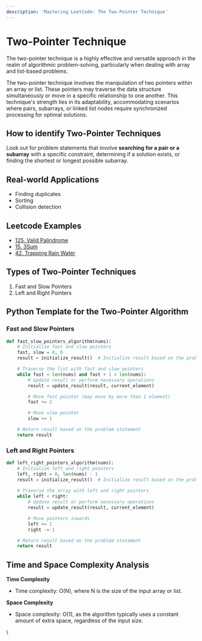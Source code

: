 ```yaml
---
description: 'Mastering LeetCode: The Two-Pointer Technique'
---
```


# Two-Pointer Technique

The two-pointer technique is a highly effective and versatile approach in the realm of algorithmic problem-solving, particularly when dealing with array and list-based problems.

The two-pointer technique involves the manipulation of two pointers within an array or list. These pointers may traverse the data structure simultaneously or move in a specific relationship to one another. This technique's strength lies in its adaptability, accommodating scenarios where pairs, subarrays, or linked list nodes require synchronized processing for optimal solutions.

## How to identify Two-Pointer Techniques

Look out for problem statements that involve **searching for a pair or a subarray** with a specific constraint, determining if a solution exists, or finding the shortest or longest possible subarray.

## Real-world Applications

* Finding duplicates
* Sorting
* Collision detection

## Leetcode Examples

* [125. Valid Palindrome](https://leetcode.com/problems/valid-palindrome/)
* [15. 3Sum](https://leetcode.com/problems/3sum/)
* [42. Trapping Rain Water](https://leetcode.com/problems/trapping-rain-water/)

## Types of Two-Pointer Techniques

1. Fast and Slow Pointers
2. Left and Right Pointers

## Python Template for the Two-Pointer Algorithm

### Fast and Slow Pointers

```python
def fast_slow_pointers_algorithm(nums):
    # Initialize fast and slow pointers
    fast, slow = 0, 0
    result = initialize_result()  # Initialize result based on the problem

    # Traverse the list with fast and slow pointers
    while fast < len(nums) and fast + 1 < len(nums):
        # Update result or perform necessary operations
        result = update_result(result, current_element)

        # Move fast pointer (may move by more than 1 element)
        fast += 2

        # Move slow pointer
        slow += 1

    # Return result based on the problem statement
    return result
```

### Left and Right Pointers

```python
def left_right_pointers_algorithm(nums):
    # Initialize left and right pointers
    left, right = 0, len(nums) - 1
    result = initialize_result()  # Initialize result based on the problem
    
    # Traverse the array with left and right pointers
    while left < right:
        # Update result or perform necessary operations
        result = update_result(result, current_element)

        # Move pointers inwards
        left += 1
        right -= 1

    # Return result based on the problem statement
    return result
```

## Time and Space Complexity Analysis

**Time Complexity**

* Time complexity: O(N), where N is the size of the input array or list.

**Space Complexity**

* Space complexity: O(1), as the algorithm typically uses a constant amount of extra space, regardless of the input size.

\
